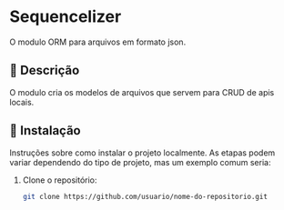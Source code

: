 # Sequencelizer

O modulo ORM para arquivos em formato json.

## 📝 Descrição

O modulo cria os modelos de arquivos que servem para CRUD de apis locais.

## 🚀 Instalação

Instruções sobre como instalar o projeto localmente. As etapas podem variar dependendo do tipo de projeto, mas um exemplo comum seria:

1. Clone o repositório:
   ```bash
   git clone https://github.com/usuario/nome-do-repositorio.git